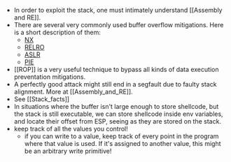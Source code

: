 - In order to exploit the stack, one must intimately understand [[Assembly and RE]].
- There are several very commonly used buffer overflow mitigations. Here is a short description of them:
	- [NX](NX) 
	- [RELRO](RELRO) 
    - [ASLR](ASLR) 
    - [PIE](PIE.md)
- [[ROP]] is a very useful technique to bypass all kinds of data execution preventation mitigations. 
- A perfectly good attack might still end in a segfault due to faulty stack alignment. More at [[Assembly_and_RE]].
- See [[Stack_facts]]
- In situations where the buffer isn't large enough to store shellcode, but the stack is still executable, we can store shellcode inside env variables, and locate their offset from ESP, seeing as they are stored on the stack.
- keep track of all the values you control!
	- if you can write to a value, keep track of every point in the program where that value is used. If it's assigned to another value, this might be an arbitrary write primitive!
